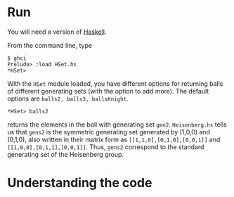 # Run

You will need a version of [Haskell](https://www.haskell.org/). 

From the command line, type

```
$ ghci
Prelude> :load HSet.hs
*HSet>
```

With the `HSet` module loaded, you have different options for returning balls of different generating sets (with the option to add more). The default options are `balls2, balls3, ballsKnight`.

```
*HSet> balls2
```
returns the elements in the ball with generating set `gen2`. `Heisenberg.hs` tells us that `gens2` is the symmetric generating set generated by (1,0,0) and (0,1,0), also written in their matrix form as `[[1,1,0],[0,1,0],[0,0,1]]` and `[[1,0,0],[0,1,1],[0,0,1]]`. Thus, `gens2` correspond to the standard generating set of the Heisenberg group.



# Understanding the code
